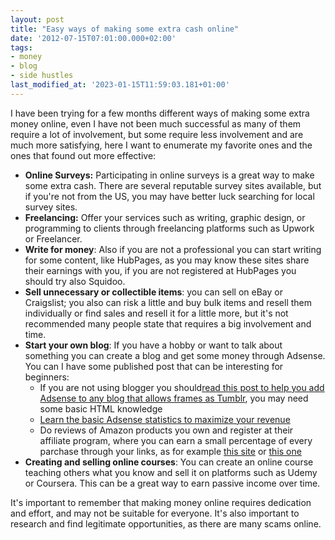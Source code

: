 ```yaml
---
layout: post
title: "Easy ways of making some extra cash online"
date: '2012-07-15T07:01:00.000+02:00'
tags:
- money
- blog
- side hustles
last_modified_at: '2023-01-15T11:59:03.181+01:00'
---
```


I have been trying for a few months different ways of making some extra money online, even I have not been much successful as many of them require a lot of involvement, but some require less involvement and are much more satisfying, here I want to enumerate my favorite ones and the ones that found out more effective:

- **Online Surveys:** Participating in online surveys is a great way to make some extra cash. There are several reputable survey sites available, but if you're not from the US, you may have better luck searching for local survey sites.
- **Freelancing:** Offer your services such as writing, graphic design, or programming to clients through freelancing platforms such as Upwork or Freelancer.
- **Write for money**: Also if you are not a professional you can start writing for some content, like HubPages, as you may know these sites share their earnings with you, if you are not registered at HubPages you should try also Squidoo.
- **Sell unnecessary or collectible items**: you can sell on eBay or Craigslist; you also can risk a little and buy bulk items and resell them individually or find sales and resell it for a little more, but it's not recommended many people state that requires a big involvement and time.
- **Start your own blog**: If you have a hobby or want to talk about something you can create a blog and get some money through Adsense. You can I have some published post that can be interesting for beginners:
  - If you are not using blogger you should[read this post to help you add Adsense to any blog that allows frames as Tumblr](https://hubpages.com/technology/Adsense-in-3-simple-steps-to-any-blog), you may need some basic HTML knowledge
  - [Learn the basic Adsense statistics to maximize your revenue](https://hubpages.com/community/Adsense-for-everyone-understand-your-revenue-statistics)
  - Do reviews of Amazon products you own and register at their affiliate program, where you can earn a small percentage of every parchase through your links, as for example [this site](http://amazon-top-deals.blogspot.com.es/) or [this one](http://putinyourbasket.blogspot.com/)
- **Creating and selling online courses**: You can create an online course teaching others what you know and sell it on platforms such as Udemy or Coursera. This can be a great way to earn passive income over time.

It's important to remember that making money online requires dedication and effort, and may not be suitable for everyone. It's also important to research and find legitimate opportunities, as there are many scams online.
